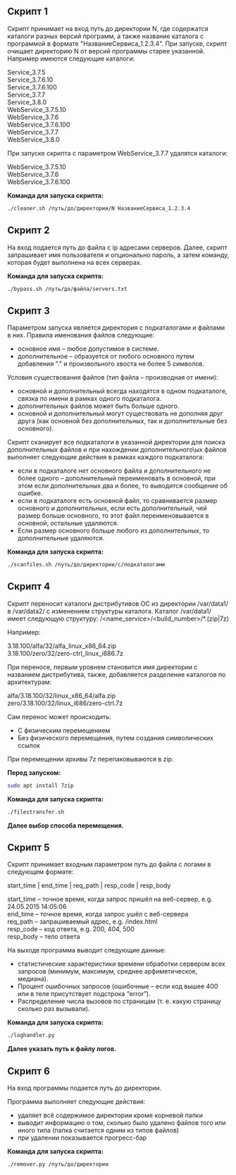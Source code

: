 ## Скрипт 1

Скрипт принимает на вход путь до директории N, где содержатся каталоги разных версий программ, а также название каталога с программой в формате "НазваниеСервиса_1.2.3.4". При запуске, скрипт очищает директорию N от версий программы старее указанной. Например имеются следующие каталоги:

Service_3.7.5\
Service_3.7.6.10\
Service_3.7.6.100\
Service_3.7.7\
Service_3.8.0\
WebService_3.7.5.10\
WebService_3.7.6\
WebService_3.7.6.100\
WebService_3.7.7\
WebService_3.8.0

При запуске скрипта с параметром WebService_3.7.7 удалятся каталоги:

WebService_3.7.5.10\
WebService_3.7.6\
WebService_3.7.6.100

**Команда для запуска скрипта:**
```bash
./cleaner.sh /путь/до/директории/N НазваниеСервиса_1.2.3.4
```

## Скрипт 2

На вход подается путь до файла с ip адресами серверов. Далее, скрипт запрашивает имя пользователя и опционально пароль, а затем команду, которая будет выполнена на всех серверах.

**Команда для запуска скрипта:**
```bash
./bypass.sh /путь/до/файла/servers.txt
```

## Скрипт 3

Параметром запуска является директория с подкаталогами и файлами в них. Правила именования файлов следующие:
- основное имя – любое допустимое в системе.
- дополнительное – образуется от любого основного путем добавления "." и произвольного хвоста не более 5 символов.

Условия существования файлов (тип файла – производная от имени):
- основной и дополнительный всегда находятся в одном подкаталоге, связка по имени в рамках одного подкаталога.
- дополнительных файлов может быть больше одного.
- основной и дополнительный могут существовать не дополняя друг друга (как основной без дополнительных, так и дополнительные без основного).

Скрипт сканирует все подкаталоги в указанной директории для поиска дополнительных файлов и при нахождении дополнительного\ых файлов выполняет следующие действия в рамках каждого подкаталога:
- если в подкаталоге нет основного файла и дополнительного не более одного – дополнительный переименовать в основной, при этом если дополнительных два и более, то выводится сообщение об ошибке.
- если в подкаталоге есть основной файл, то сравнивается размер основного и дополнительных, если есть дополнительный, чей размер больше основного, то этот файл переименовывается в основной, остальные удаляются. 
- Если размер основного больше любого из дополнительных, то дополнительные удаляются.

**Команда для запуска скрипта:**
```bash
./scanfiles.sh /путь/до/директории/с/подкаталогами
```

## Скрипт 4

Скрипт переносит каталоги дистрибутивов ОС из директории /var/data1/ в /var/data2/ с изменением структуры каталога. Каталог /var/data1/ имеет следующую структуру:
<version>/<name_service>/<build_number>/*_<os>_<architecture>.(zip|7z)

Например:

3.18.100/alfa/32/alfa_linux_x86_64.zip\
3.18.100/zero/32/zero-ctrl_linux_i686.7z

При переносе, первым уровнем становится имя директории с названием дистрибутива, также, добавляется разделение каталогов по архитектурам:

alfa/3.18.100/32/linux_x86_64/alfa.zip\
zero/3.18.100/32/linux_i686/zero-ctrl.7z

Сам перенос может происходить:
- С физическим перемещением
- Без физического перемещения, путем создания символических ссылок

При перемещении архивы 7z перепаковываются в zip.

**Перед запуском:**
```bash
sudo apt install 7zip
```

**Команда для запуска скрипта:**
```bash
./filestransfer.sh
```
**Далее выбор способа перемещения.**

## Скрипт 5

Скрипт принимает входным параметром путь до файла с логами в следующем формате:

start_time | end_time | req_path | resp_code | resp_body

start_time – точное время, когда запрос пришёл на веб-сервер, e.g. 24.05.2015 14:05:06\
end_time – точное время, когда запрос ушёл с веб-сервера\
req_path – запрашиваемый адрес, e.g. /index.html\
resp_code – код ответа, e.g. 200, 404, 500\
resp_body – тело ответа

На выходе программа выводит следующие данные:
- статистические характеристики времени обработки сервером всех запросов (минимум, максимум, среднее арфиметическое, медиана).
- Процент ошибочных запросов (ошибочные – если код вышее 400 или в теле присутствует подстрока “error”).
- Распределение числа вызовов по страницам (т. е. какую страницу сколько раз вызывали).

**Команда для запуска скрипта:**
```bash
./loghandler.py
```
**Далее указать путь к файлу логов.**

## Скрипт 6

На вход программы подается путь до директории.

Программа выполняет следующие действия:
- удаляет всё содержимое директории кроме корневой папки
- выводит информацию о том, сколько было удалено файлов того или иного типа (папка считается одним из типов файлов)
- при удалении показывается прогресс-бар

**Команда для запуска скрипта:**
```bash
./remover.py /путь/до/директории
```
